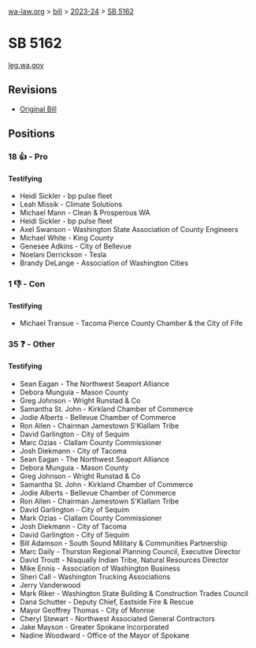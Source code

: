 [wa-law.org](/) > [bill](/bill/) > [2023-24](/bill/2023-24/) > [SB 5162](/bill/2023-24/sb/5162/)

# SB 5162
[leg.wa.gov](https://app.leg.wa.gov/billsummary?BillNumber=5162&Year=2023&Initiative=false)

## Revisions
* [Original Bill](1/)

## Positions
### 18 👍 - Pro
#### Testifying
* Heidi Sickler - bp pulse fleet
* Leah Missik - Climate Solutions
* Michael Mann - Clean & Prosperous WA
* Heidi Sickler - bp pulse fleet
* Axel Swanson - Washington State Association of County Engineers
* Michael White - King County
* Genesee Adkins - City of Bellevue
* Noelani Derrickson - Tesla 
* Brandy DeLange - Association of Washington Cities 

### 1 👎 - Con
#### Testifying
* Michael Transue - Tacoma Pierce County Chamber & the City of Fife

### 35 ❓ - Other
#### Testifying
* Sean Eagan - The Northwest Seaport Alliance
* Debora Munguia - Mason County
* Greg Johnson - Wright Runstad & Co
* Samantha St. John - Kirkland Chamber of Commerce
* Jodie Alberts - Bellevue Chamber of Commerce
* Ron  Allen - Chairman Jamestown S'Klallam Tribe
* David Garlington - City of Sequim
* Marc Ozias - Clallam County Commissioner
* Josh Diekmann - City of Tacoma
* Sean Eagan - The Northwest Seaport Alliance
* Debora Munguia - Mason County
* Greg Johnson - Wright Runstad & Co
* Samantha St. John - Kirkland Chamber of Commerce
* Jodie Alberts - Bellevue Chamber of Commerce
* Ron Allen - Chairman Jamestown S'Klallam Tribe
* David Garlington - City of Sequim
* Mark Ozias - Clallam County Commissioner
* Josh Diekmann - City of Tacoma
* David Garlington - City of Sequim
* Bill  Adamson - South Sound Military & Communities Partnership
* Marc Daily - Thurston Regional Planning Council, Executive Director
* David Troutt - Nisqually Indian Tribe, Natural Resources Director 
* Mike Ennis - Association of Washington Business
* Sheri  Call - Washington Trucking Associations 
* Jerry Vanderwood
* Mark Riker - Washington State Building & Construction Trades Council
* Dana Schutter - Deputy Chief, Eastside Fire & Rescue 
* Mayor Geoffrey Thomas  - City of Monroe 
* Cheryl Stewart - Northwest Associated General Contractors
* Jake Mayson - Greater Spokane Incorporated
* Nadine Woodward - Office of the Mayor of Spokane
